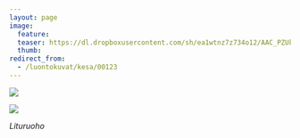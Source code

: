 ```yaml
---
layout: page
image:
  feature:
  teaser: https://dl.dropboxusercontent.com/sh/ea1wtnz7z734o12/AAC_PZUkmieBX_WBuvlIg_Yoa/luontokuvat/kes%C3%A4/9/DS36697-245px.jpg
  thumb:
redirect_from:
  - /luontokuvat/kesa/00123
---
```


[![](https://dl.dropboxusercontent.com/sh/ea1wtnz7z734o12/AAC3PwUy7o2ZK6KmcRu1R35Ta/luontokuvat/kes%C3%A4/9/DS36697-800px.jpg)](https://dl.dropboxusercontent.com/sh/ea1wtnz7z734o12/AACEZQvMe0GIi36AroUWOD-ea/luontokuvat/kes%C3%A4/9/DS36697.jpg)

[![](https://dl.dropboxusercontent.com/sh/ea1wtnz7z734o12/AADIgBTSz8j4J51SWbYdBBRla/luontokuvat/kes%C3%A4/9/DS36698-800px.jpg)](https://dl.dropboxusercontent.com/sh/ea1wtnz7z734o12/AADmGV8oHhxHkT0eF9VGf1FBa/luontokuvat/kes%C3%A4/9/DS36698.jpg)

*Lituruoho*
